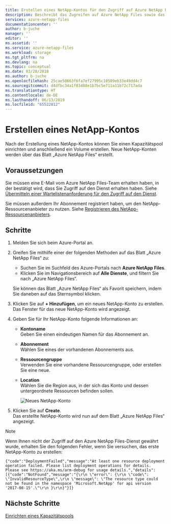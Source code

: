 ```yaml
---
title: Erstellen eines NetApp-Kontos für den Zugriff auf Azure NetApp Files | Microsoft-Dokumentation
description: Beschreibt das Zugreifen auf Azure NetApp Files sowie das Erstellen eines NetApp-Kontos, um einen Kapazitätspool einrichten und ein Volume erstellen zu können.
services: azure-netapp-files
documentationcenter: ''
author: b-juche
manager: ''
editor: ''
ms.assetid: ''
ms.service: azure-netapp-files
ms.workload: storage
ms.tgt_pltfrm: na
ms.devlang: na
ms.topic: conceptual
ms.date: 03/28/2018
ms.author: b-juche
ms.openlocfilehash: 25cae58663f6fa7ef27995c10509eb33e49dd4c7
ms.sourcegitcommit: d4dfbc34a1f03488e1b7bc5e711a11b72c717ada
ms.translationtype: HT
ms.contentlocale: de-DE
ms.lasthandoff: 06/13/2019
ms.locfileid: "65522812"
---
```

# <a name="create-a-netapp-account"></a>Erstellen eines NetApp-Kontos
Nach der Erstellung eines NetApp-Kontos können Sie einen Kapazitätspool einrichten und anschließend ein Volume erstellen. Neue NetApp-Konten werden über das Blatt „Azure NetApp Files“ erstellt.

## <a name="before-you-begin"></a>Voraussetzungen
Sie müssen eine E-Mail vom Azure NetApp Files-Team erhalten haben, in der bestätigt wird, dass Sie Zugriff auf den Dienst erhalten haben. Siehe [Übermitteln einer Wartelistenanforderung für den Zugriff auf den Dienst](azure-netapp-files-register.md#waitlist).

Sie müssen außerdem Ihr Abonnement registriert haben, um den NetApp-Ressourcenanbieter zu nutzen. Siehe [Registrieren des NetApp-Ressourcenanbieters](azure-netapp-files-register.md#resource-provider).

## <a name="steps"></a>Schritte 

1. Melden Sie sich beim Azure-Portal an. 
2. Greifen Sie mithilfe einer der folgenden Methoden auf das Blatt „Azure NetApp Files“ zu:  
   * Suchen Sie im Suchfeld des Azure-Portals nach **Azure NetApp Files**.  
   * Klicken Sie im Navigationsbereich auf **Alle Dienste**, und filtern Sie nach „Azure NetApp Files“.  

   Sie können das Blatt „Azure NetApp Files“ als Favorit speichern, indem Sie daneben auf das Sternsymbol klicken. 

3. Klicken Sie auf **+ Hinzufügen**, um ein neues NetApp-Konto zu erstellen.  
   Das Fenster für das neue NetApp-Konto wird angezeigt.  

4. Geben Sie für Ihr NetApp-Konto folgende Informationen an: 
   * **Kontoname**  
     Geben Sie einen eindeutigen Namen für das Abonnement an.
   * **Abonnement**  
     Wählen Sie eines der vorhandenen Abonnements aus.
   * **Ressourcengruppe**   
     Verwenden Sie eine vorhandene Ressourcengruppe, oder erstellen Sie eine neue.
   * **Location**  
     Wählen Sie die Region aus, in der sich das Konto und dessen untergeordnete Ressourcen befinden sollen.  

     ![Neues NetApp-Konto](../media/azure-netapp-files/azure-netapp-files-new-netapp-account.png)


5. Klicken Sie auf **Create**.     
   Das erstellte NetApp-Konto wird nun auf dem Blatt „Azure NetApp Files“ angezeigt. 

> [!NOTE] 
> Wenn Ihnen nicht der Zugriff auf den Azure NetApp Files-Dienst gewährt wurde, erhalten Sie den folgenden Fehler, wenn Sie versuchen, das erste NetApp-Konto zu erstellen:  
>
> `{"code":"DeploymentFailed","message":"At least one resource deployment operation failed. Please list deployment operations for details. Please see https://aka.ms/arm-debug for usage details.","details":[{"code":"NotFound","message":"{\r\n \"error\": {\r\n \"code\": \"InvalidResourceType\",\r\n \"message\": \"The resource type could not be found in the namespace 'Microsoft.NetApp' for api version '2017-08-15'.\"\r\n }\r\n}"}]}`

## <a name="next-steps"></a>Nächste Schritte  

[Einrichten eines Kapazitätspools](azure-netapp-files-set-up-capacity-pool.md)

